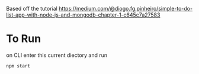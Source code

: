Based off the tutorial https://medium.com/@diogo.fg.pinheiro/simple-to-do-list-app-with-node-js-and-mongodb-chapter-1-c645c7a27583



# To Run
on CLI enter this current diectory and run
```
npm start
```